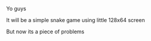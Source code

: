 Yo guys 

It will be a simple snake game using little 128x64 screen

But now its a piece of problems
